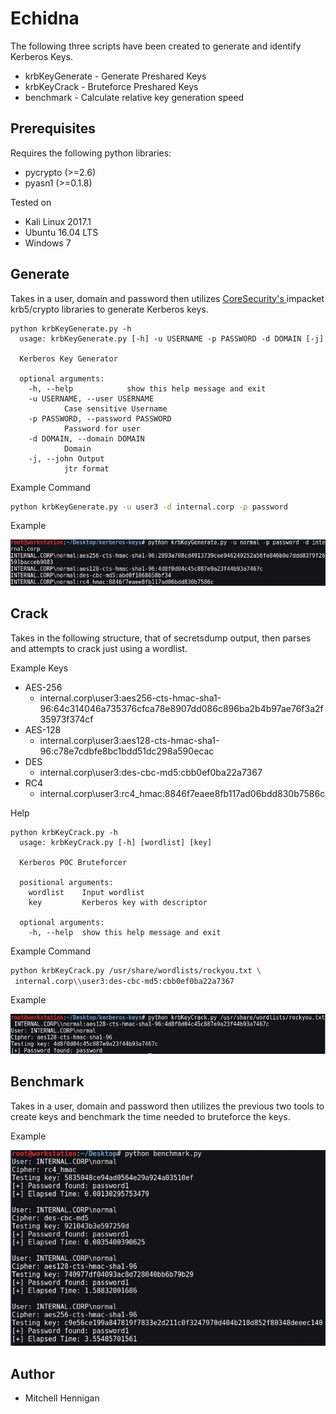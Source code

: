# Echidna

The following three scripts have been created to generate and identify Kerberos Keys.

* krbKeyGenerate - Generate Preshared Keys
* krbKeyCrack - Bruteforce Preshared Keys
* benchmark - Calculate relative key generation speed

## Prerequisites
Requires the following python libraries:
* pycrypto (>=2.6)
* pyasn1 (>=0.1.8)

Tested on
* Kali Linux 2017.1
* Ubuntu 16.04 LTS
* Windows 7

## Generate
Takes in a user, domain and password then utilizes [CoreSecurity's ](https://github.com/CoreSecurity/impacket/blob/master/impacket/krb5/crypto.py)
impacket krb5/crypto libraries to generate Kerberos keys.

```
python krbKeyGenerate.py -h
  usage: krbKeyGenerate.py [-h] -u USERNAME -p PASSWORD -d DOMAIN [-j]

  Kerberos Key Generator

  optional arguments:
    -h, --help            show this help message and exit
    -u USERNAME, --user USERNAME
            Case sensitive Username
    -p PASSWORD, --password PASSWORD
            Password for user
    -d DOMAIN, --domain DOMAIN
            Domain
    -j, --john Output
            jtr format
```

Example Command
```bash
python krbKeyGenerate.py -u user3 -d internal.corp -p password
```

Example

![demo2](images/demo1.png)

## Crack
Takes in the following structure, that of secretsdump output, then parses and attempts to crack just using a wordlist.

Example Keys
* AES-256
  * internal.corp\\user3:aes256-cts-hmac-sha1-96:64c314046a735376cfca78e8907dd086c896ba2b4b97ae76f3a2f35973f374cf
* AES-128
  * internal.corp\\user3:aes128-cts-hmac-sha1-96:c78e7cdbfe8bc1bdd51dc298a590ecac
* DES
  * internal.corp\\user3:des-cbc-md5:cbb0ef0ba22a7367
* RC4
  * internal.corp\\user3:rc4_hmac:8846f7eaee8fb117ad06bdd830b7586c

Help
```
python krbKeyCrack.py -h
  usage: krbKeyCrack.py [-h] [wordlist] [key]

  Kerberos POC Bruteforcer

  positional arguments:
    wordlist    Input wordlist
    key         Kerberos key with descriptor

  optional arguments:
    -h, --help  show this help message and exit
```

Example Command
```bash
python krbKeyCrack.py /usr/share/wordlists/rockyou.txt \
 internal.corp\\user3:des-cbc-md5:cbb0ef0ba22a7367
```

Example

![demo2](images/demo2.png)


## Benchmark
Takes in a user, domain and password then utilizes the previous two tools to create keys and benchmark the time needed to bruteforce the keys.

Example

![demo3](images/demo3.png)

## Author
* Mitchell Hennigan
